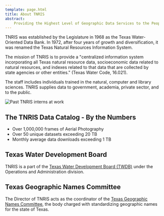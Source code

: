 ```yaml
---
template: page.html
title: About TNRIS
abstract:
    Providing the Highest Level of Geographic Data Services to the People of Texas
---
```


TNRIS was established by the Legislature in 1968 as the Texas Water-Oriented Data Bank. In 1972, after four years of growth and diversification, it was renamed the Texas Natural Resources Information System.

The mission of TNRIS is to provide a "centralized information system incorporating all Texas natural resource data, socioeconomic data related to natural resources, and indexes related to that data that are collected by state agencies or other entities." (Texas Water Code, 16.021).

The staff includes individuals trained in the natural, computer and library sciences. TNRIS supplies data to government, academia, private sector, and to the public.

![Past TNRIS interns at work](images/past_gis.jpg)

## The TNRIS Data Catalog - By the Numbers

- Over 1,000,000 frames of Aerial Photography
- Over 50 unique datasets exceeding 20 TB
- Monthly average data downloads exceeding 1 TB

## Texas Water Development Board

TNRIS is a part of the [Texas Water Development Board (TWDB)](http://www.twdb.texas.gov) under the Operations and Administration division.

## Texas Geographic Names Committee

The Director of TNRIS acts as the coordinator of the [Texas Geographic Names
Committee](texas-geographic-names-committee), the body charged with standardizing geographic names
for the state of Texas.

